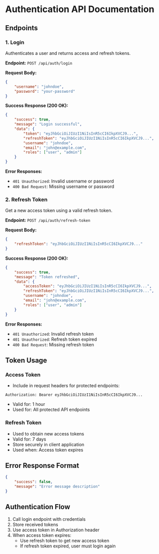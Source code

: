 # Authentication API Documentation

## Endpoints

### 1. Login
Authenticates a user and returns access and refresh tokens.

**Endpoint:** `POST /api/auth/login`

**Request Body:**
```json
{
    "username": "johndoe",
    "password": "your-password"
}
```

**Success Response (200 OK):**
```json
{
    "success": true,
    "message": "Login successful",
    "data": {
        "token": "eyJhbGciOiJIUzI1NiIsInR5cCI6IkpXVCJ9...",
        "refreshToken": "eyJhbGciOiJIUzI1NiIsInR5cCI6IkpXVCJ9...",
        "username": "johndoe",
        "email": "john@example.com",
        "roles": ["user", "admin"]
    }
}
```

**Error Responses:**
- `401 Unauthorized`: Invalid username or password
- `400 Bad Request`: Missing username or password

### 2. Refresh Token
Get a new access token using a valid refresh token.

**Endpoint:** `POST /api/auth/refresh-token`

**Request Body:**
```json
{
    "refreshToken": "eyJhbGciOiJIUzI1NiIsInR5cCI6IkpXVCJ9..."
}
```

**Success Response (200 OK):**
```json
{
    "success": true,
    "message": "Token refreshed",
    "data": {
        "accessToken": "eyJhbGciOiJIUzI1NiIsInR5cCI6IkpXVCJ9...",
        "refreshToken": "eyJhbGciOiJIUzI1NiIsInR5cCI6IkpXVCJ9...",
        "username": "johndoe",
        "email": "john@example.com",
        "roles": ["user", "admin"]
    }
}
```

**Error Responses:**
- `401 Unauthorized`: Invalid refresh token
- `401 Unauthorized`: Refresh token expired
- `400 Bad Request`: Missing refresh token

## Token Usage

### Access Token
- Include in request headers for protected endpoints:
```
Authorization: Bearer eyJhbGciOiJIUzI1NiIsInR5cCI6IkpXVCJ9...
```
- Valid for: 1 hour
- Used for: All protected API endpoints

### Refresh Token
- Used to obtain new access tokens
- Valid for: 7 days
- Store securely in client application
- Used when: Access token expires

## Error Response Format
```json
{
    "success": false,
    "message": "Error message description"
}
```

## Authentication Flow
1. Call login endpoint with credentials
2. Store received tokens
3. Use access token in Authorization header
4. When access token expires:
   - Use refresh token to get new access token
   - If refresh token expired, user must login again
